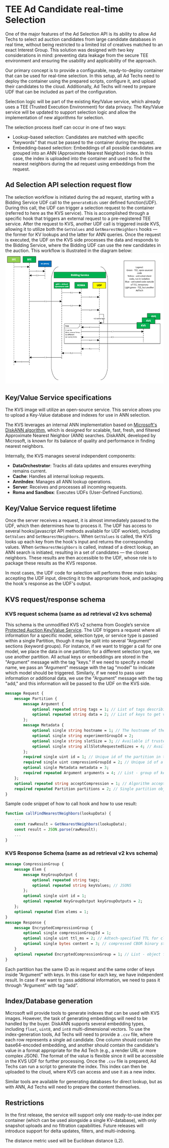 # TEE Ad Candidate real-time Selection

One of the major features of the Ad Selection API is its ability to allow Ad Techs to select ad auction candidates from large candidate databases in real time, without being restricted to a limited list of creatives matched to an exact Interest Group. This solution was designed with two key considerations in mind: preventing data leakage from the secure TEE environment and ensuring the usability and applicability of the approach.

Our primary concept is to provide a configurable, ready-to-deploy container that can be used for real-time selection. In this setup, all Ad Techs need to deploy the container using the prepared scripts, configure it, and upload their candidates to the cloud. Additionally, Ad Techs will need to prepare UDF that can be included as part of the configuration.

Selection logic will be part of the existing Key/Value service, which already uses a TEE (Trusted Execution Environment) for data privacy. The Key/Value service will be updated to support selection logic and allow the implementation of new algorithms for selection.

The selection process itself can occur in one of two ways:

- Lookup-based selection: Candidates are matched with specific “keywords” that must be passed to the container during the request.
- Embedding-based selection: Embeddings of all possible candidates are grouped into an ANN (Approximate Nearest Neighbor) index. In this case, the index is uploaded into the container and used to find the nearest neighbors during the ad request using embeddings from the request.

## Ad Selection API selection request flow
The selection workflow is initiated during the ad request, starting with a Bidding Service UDF call to the `generateBids` user defined function(UDF). During this call, the UDF can trigger a selection request to the container (referred to here as the KVS service). This is accomplished through a specific hook that triggers an external request to a pre-registered TEE service. After the request to KVS, another UDF call is triggered inside KVS, allowing it to utilize both the `GetValues` and `GetNearestNeighbors`  hooks — the former for KV lookups and the latter for ANN queries. Once the request is executed, the UDF on the KVS side processes the data and responds to the Bidding Service, where the Bidding UDF can use the new candidates in the auction. This workflow is illustrated in the diagram below:
<span style="display:block;text-align:center">![Ad Selection workflow](images/end_to_end_workflow.png)</span>

## Key/Value Service specifications
The KVS image will utilize an open-source service. This service allows you to upload a Key-Value database and indexes for use in ANN selection.

The KVS leverages an internal ANN implementation based on [Microsoft's DiskANN algorithm](https://github.com/microsoft/DiskANN/tree/main), which is designed for scalable, fast, fresh, and filtered Approximate Nearest Neighbor (ANN) searches. DiskANN, developed by Microsoft, is known for its balance of quality and performance in finding nearest neighbors.

Internally, the KVS manages several independent components:

- **DataOrchestrator**: Tracks all data updates and ensures everything remains current.
- **Cache**: Handles all internal lookup requests.
- **AnnIndex**: Manages all ANN lookup operations.
- **Server**: Receives and processes all incoming requests.
- **Roma and Sandbox**: Executes UDFs (User-Defined Functions).

## Key/Value Service request lifetime
Once the server receives a request, it is almost immediately passed to the UDF, which then determines how to process it. The UDF has access to several hooks(javascript API methods available for UDF worklet), including `GetValues` and `GetNearestNeighbors`. When `GetValues` is called, the KVS looks up each key from the hook's input and returns the corresponding values. When `GetNearestNeighbors`  is called, instead of a direct lookup, an ANN search is initiated, resulting in a set of candidates — the closest neighbors. These results are then accessible to the UDF, whose role is to package these results as the KVS response.

In most cases, the UDF code for selection will performs three main tasks: accepting the UDF input, directing it to the appropriate hook, and packaging the hook's response as the UDF's output.

## KVS request/response schema
### KVS request schema (same as ad retrieval v2 kvs schema)

This schema is the unmodified KVS v2 schema from Google’s service [Protected Auction Key/Value Service](https://github.com/privacysandbox/protected-auction-key-value-service). The UDF triggers a request where all information for a specific model, selection type, or service type is passed within a single Partition, though it may be split into several "Argument" sections (keyword groups). For instance, if we want to trigger a call for one model, we place the data in one partition; for a different selection type, we use another partition. All actual keys or embeddings are stored in the "Argument" message with the tag "keys." If we need to specify a model name, we pass an "Argument" message with the tag "model" to indicate which model should be triggered. Similarly, if we need to pass user information or additional data, we use the "Argument" message with the tag "add," and this information will be passed to the UDF on the KVS side.
```proto
message Request {
    message Partition {
        message Argument {
            optional repeated string tags = 1; // List of tags describing this group's attributes
            optional repeated string data = 2; // List of keys to get values for
        };
        message Metadata {
            optional single string hostname = 1; // The hostname of the top-level frame calling runAdAuction().
            optional single string experimentGroupId = 2;
            optional single string slotSize = 3; // Available if trustedBiddingSignalsSlotSizeMode=slot-size. In the form of <width>,<height>
            optional single string allSlotsRequestedSizes = 4; // Available if trustedBiddingSignalsSlotSizeMode=all-slots-requested-sizes. In the form of <width1>,<height1>,<width2>,<height2>,...
        };
        required single uint id = 1; // Unique id of the partition in this request
        required single uint compressionGroupId = 2; // Unique id of a compression group in this request. Only partitions belonging to the same compression group will be compressed together in the response
        optional single Metadata metadata = 3;
        required repeated Argument arguments = 4; // List - group of keys and common attributes about them
    };
    optional repeated string acceptCompression = 1; // Algorithm accepted by the browser for the response. ["none", "gzip", "brotli"]
    required repeated Partition partitions = 2; // Single partition object. A collection of keys that can be processed together
}
```

Sample code snippet of how to call hook and how to use result:

```javascript
function callFindNearestNeighbors(lookupData) {
    ...
    const rawResult = GetNearestNeighbors(lookupData);
    const result = JSON.parse(rawResult);
    ...
}
```
### KVS Response Schema (same as ad retrieval v2 kvs schema)

```proto
message CompressionGroup { 
    message Elem { 
        message KeyGroupOutput { 
            optional repeated string tags; 
            optional repeated string keyValues; // JSONS 
        }; 
        optional single uint id = 1; 
        optional repeated KeyGroupOutput keyGroupOutputs = 2; 
    }; 
    optional repeated Elem elems = 1; 
} 
message Response { 
    message EncryptedCompressionGroup { 
        optional single compressionGroupId = 1; 
        optional single uint ttl_ms = 2; // Adtech-specified TTL for client-side caching. In milliseconds. Unset means no caching. 
        optional single bytes content = 3; // compressed CBOR binary string, CompressionGroup 
    } 
    optional repeated EncryptedCompressionGroup = 1; // List - object for a compression group, compressed using the algorithm specified in the request 
} 
```

Each partition has the same ID as in request and the same order of keys inside “Argument” with keys. In this case for each key, we have independent result. In case if we want to pass additional information, we need to pass it through “Argument” with tag “add”.

## Index/Database generation
Microsoft will provide tools to generate indexes that can be used with KVS images. However, the task of generating embeddings will need to be handled by the buyer. DiskANN supports several embedding types, including `float`, `uint8`, and `int8` multi-dimensional vectors. To use the index-generation tools, Ad Techs will need to provide a `.csv` file, where each row represents a single ad candidate. One column should contain the base64-encoded embedding, and another should contain the candidate's value in a format appropriate for the Ad Tech (e.g., a render URL or more complex JSON). The format of the value is flexible since it will be accessible in the KVS UDF for further processing. Once the `.csv` file is prepared, Ad Techs can run a script to generate the index. This index can then be uploaded to the cloud, where KVS can access and use it as a new index.

Similar tools are available for generating databases for direct lookup, but as with ANN, Ad Techs will need to prepare the content themselves.

## Restrictions
In the first release, the service will support only one ready-to-use index per container (which can be used alongside a single KV-database), with only snapshot uploads and no filtration capabilities. Future releases will introduce support for delta updates, filters, and multi-indexing.

The distance metric used will be Euclidean distance (L2).